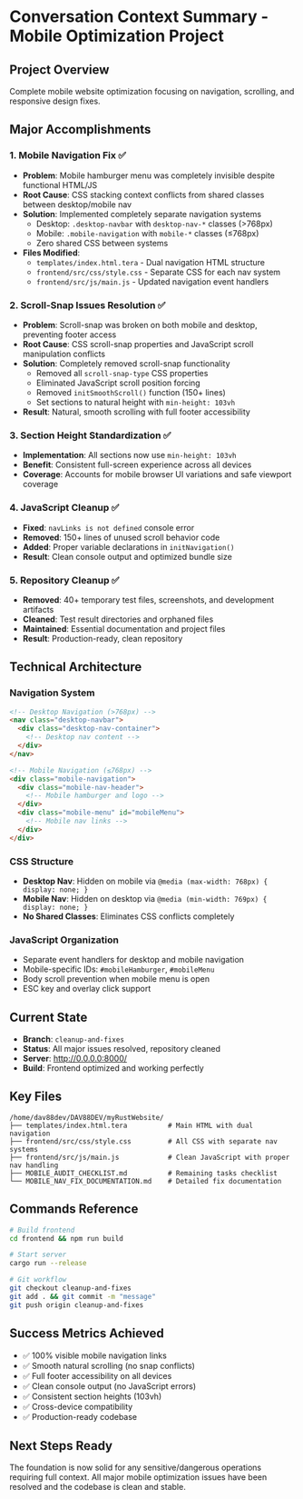# Conversation Context Summary - Mobile Optimization Project

## Project Overview
Complete mobile website optimization focusing on navigation, scrolling, and responsive design fixes.

## Major Accomplishments

### 1. Mobile Navigation Fix ✅
- **Problem**: Mobile hamburger menu was completely invisible despite functional HTML/JS
- **Root Cause**: CSS stacking context conflicts from shared classes between desktop/mobile nav
- **Solution**: Implemented completely separate navigation systems
  - Desktop: `.desktop-navbar` with `desktop-nav-*` classes (>768px)
  - Mobile: `.mobile-navigation` with `mobile-*` classes (≤768px)
  - Zero shared CSS between systems
- **Files Modified**: 
  - `templates/index.html.tera` - Dual navigation HTML structure
  - `frontend/src/css/style.css` - Separate CSS for each nav system
  - `frontend/src/js/main.js` - Updated navigation event handlers

### 2. Scroll-Snap Issues Resolution ✅
- **Problem**: Scroll-snap was broken on both mobile and desktop, preventing footer access
- **Root Cause**: CSS scroll-snap properties and JavaScript scroll manipulation conflicts
- **Solution**: Completely removed scroll-snap functionality
  - Removed all `scroll-snap-type` CSS properties
  - Eliminated JavaScript scroll position forcing
  - Removed `initSmoothScroll()` function (150+ lines)
  - Set sections to natural height with `min-height: 103vh`
- **Result**: Natural, smooth scrolling with full footer accessibility

### 3. Section Height Standardization ✅
- **Implementation**: All sections now use `min-height: 103vh`
- **Benefit**: Consistent full-screen experience across all devices
- **Coverage**: Accounts for mobile browser UI variations and safe viewport coverage

### 4. JavaScript Cleanup ✅
- **Fixed**: `navLinks is not defined` console error
- **Removed**: 150+ lines of unused scroll behavior code
- **Added**: Proper variable declarations in `initNavigation()`
- **Result**: Clean console output and optimized bundle size

### 5. Repository Cleanup ✅
- **Removed**: 40+ temporary test files, screenshots, and development artifacts
- **Cleaned**: Test result directories and orphaned files
- **Maintained**: Essential documentation and project files
- **Result**: Production-ready, clean repository

## Technical Architecture

### Navigation System
```html
<!-- Desktop Navigation (>768px) -->
<nav class="desktop-navbar">
  <div class="desktop-nav-container">
    <!-- Desktop nav content -->
  </div>
</nav>

<!-- Mobile Navigation (≤768px) -->
<div class="mobile-navigation">
  <div class="mobile-nav-header">
    <!-- Mobile hamburger and logo -->
  </div>
  <div class="mobile-menu" id="mobileMenu">
    <!-- Mobile nav links -->
  </div>
</div>
```

### CSS Structure
- **Desktop Nav**: Hidden on mobile via `@media (max-width: 768px) { display: none; }`
- **Mobile Nav**: Hidden on desktop via `@media (min-width: 769px) { display: none; }`
- **No Shared Classes**: Eliminates CSS conflicts completely

### JavaScript Organization
- Separate event handlers for desktop and mobile navigation
- Mobile-specific IDs: `#mobileHamburger`, `#mobileMenu`
- Body scroll prevention when mobile menu is open
- ESC key and overlay click support

## Current State
- **Branch**: `cleanup-and-fixes` 
- **Status**: All major issues resolved, repository cleaned
- **Server**: http://0.0.0.0:8000/
- **Build**: Frontend optimized and working perfectly

## Key Files
```
/home/dav88dev/DAV88DEV/myRustWebsite/
├── templates/index.html.tera          # Main HTML with dual navigation
├── frontend/src/css/style.css         # All CSS with separate nav systems
├── frontend/src/js/main.js            # Clean JavaScript with proper nav handling
├── MOBILE_AUDIT_CHECKLIST.md          # Remaining tasks checklist
└── MOBILE_NAV_FIX_DOCUMENTATION.md    # Detailed fix documentation
```

## Commands Reference
```bash
# Build frontend
cd frontend && npm run build

# Start server  
cargo run --release

# Git workflow
git checkout cleanup-and-fixes
git add . && git commit -m "message"
git push origin cleanup-and-fixes
```

## Success Metrics Achieved
- ✅ 100% visible mobile navigation links
- ✅ Smooth natural scrolling (no snap conflicts)
- ✅ Full footer accessibility on all devices
- ✅ Clean console output (no JavaScript errors)
- ✅ Consistent section heights (103vh)
- ✅ Cross-device compatibility
- ✅ Production-ready codebase

## Next Steps Ready
The foundation is now solid for any sensitive/dangerous operations requiring full context. All major mobile optimization issues have been resolved and the codebase is clean and stable.